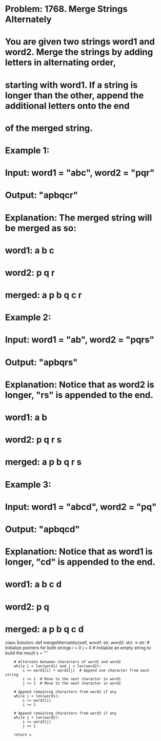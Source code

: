 # Problem: 1768. Merge Strings Alternately
# 
# You are given two strings word1 and word2. Merge the strings by adding letters in alternating order, 
# starting with word1. If a string is longer than the other, append the additional letters onto the end 
# of the merged string.
# 
# Example 1:
# Input: word1 = "abc", word2 = "pqr"
# Output: "apbqcr"
# Explanation: The merged string will be merged as so:
# word1:  a   b   c
# word2:    p   q   r
# merged: a p b q c r
# 
# Example 2:
# Input: word1 = "ab", word2 = "pqrs"
# Output: "apbqrs"
# Explanation: Notice that as word2 is longer, "rs" is appended to the end.
# word1:  a   b 
# word2:    p   q   r   s
# merged: a p b q   r   s
# 
# Example 3:
# Input: word1 = "abcd", word2 = "pq"
# Output: "apbqcd"
# Explanation: Notice that as word1 is longer, "cd" is appended to the end.
# word1:  a   b   c   d
# word2:    p   q 
# merged: a p b q c   d

class Solution:
    def mergeAlternately(self, word1: str, word2: str) -> str:
        # Initialize pointers for both strings
        i = 0
        j = 0
        # Initialize an empty string to build the result
        s = ""
        
        # Alternate between characters of word1 and word2
        while i < len(word1) and j < len(word2):
            s += word1[i] + word2[j]  # Append one character from each string
            i += 1  # Move to the next character in word1
            j += 1  # Move to the next character in word2
        
        # Append remaining characters from word1 if any
        while i < len(word1):
            s += word1[i]
            i += 1
        
        # Append remaining characters from word2 if any
        while j < len(word2):
            s += word2[j]
            j += 1
        
        return s
